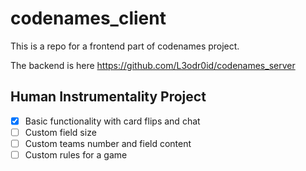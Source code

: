 # codenames_client

This is a repo for a frontend part of codenames project.

The backend is here https://github.com/L3odr0id/codenames_server
## Human Instrumentality Project

- [x] Basic functionality with card flips and chat
- [ ] Custom field size
- [ ] Custom teams number and field content
- [ ] Custom rules for a game
